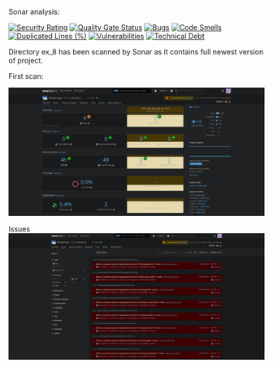 Sonar analysis:

[![Security Rating](https://sonarcloud.io/api/project_badges/measure?project=MikolajMGT_e-commerce&metric=security_rating)](https://sonarcloud.io/dashboard?id=MikolajMGT_e-commerce)
[![Quality Gate Status](https://sonarcloud.io/api/project_badges/measure?project=MikolajMGT_e-commerce&metric=alert_status)](https://sonarcloud.io/dashboard?id=MikolajMGT_e-commerce)
[![Bugs](https://sonarcloud.io/api/project_badges/measure?project=MikolajMGT_e-commerce&metric=bugs)](https://sonarcloud.io/dashboard?id=MikolajMGT_e-commerce)
[![Code Smells](https://sonarcloud.io/api/project_badges/measure?project=MikolajMGT_e-commerce&metric=code_smells)](https://sonarcloud.io/dashboard?id=MikolajMGT_e-commerce)
[![Duplicated Lines (%)](https://sonarcloud.io/api/project_badges/measure?project=MikolajMGT_e-commerce&metric=duplicated_lines_density)](https://sonarcloud.io/dashboard?id=MikolajMGT_e-commerce)
[![Vulnerabilities](https://sonarcloud.io/api/project_badges/measure?project=MikolajMGT_e-commerce&metric=vulnerabilities)](https://sonarcloud.io/dashboard?id=MikolajMGT_e-commerce)
[![Technical Debt](https://sonarcloud.io/api/project_badges/measure?project=MikolajMGT_e-commerce&metric=sqale_index)](https://sonarcloud.io/dashboard?id=MikolajMGT_e-commerce)

Directory ex_8 has been scanned by Sonar as it contains full newest version of project.

First scan:

![alt text](./images/1.png "first scan")

Issues
![alt text](./images/2.png "issues")
